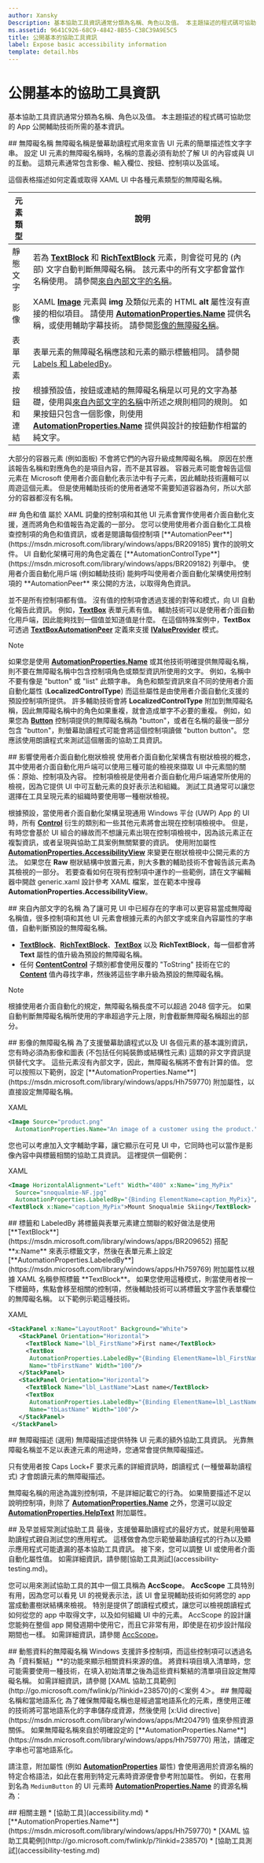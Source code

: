 ```yaml
---
author: Xansky
Description: 基本協助工具資訊通常分類為名稱、角色以及值。 本主題描述的程式碼可協助您的 app 公開輔助技術所需的基本資訊。
ms.assetid: 9641C926-68C9-4842-8B55-C38C39A9E5C5
title: 公開基本的協助工具資訊
label: Expose basic accessibility information
template: detail.hbs
---
```


# 公開基本的協助工具資訊  



基本協助工具資訊通常分類為名稱、角色以及值。 本主題描述的程式碼可協助您的 App 公開輔助技術所需的基本資訊。

<span id="accessible_name"/>
<span id="ACCESSIBLE_NAME"/>
## 無障礙名稱  
無障礙名稱是螢幕助讀程式用來宣告 UI 元素的簡單描述性文字字串。 設定 UI 元素的無障礙名稱時，名稱的意義必須有助於了解 UI 的內容或與 UI 的互動。 這類元素通常包含影像、輸入欄位、按鈕、控制項以及區域。

這個表格描述如何定義或取得 XAML UI 中各種元素類型的無障礙名稱。

| 元素類型      | 說明 |
|-------------------|-------------|
| 靜態文字       | 若為 [**TextBlock**](https://msdn.microsoft.com/library/windows/apps/BR209652) 和 [**RichTextBlock**](https://msdn.microsoft.com/library/windows/apps/BR227565) 元素，則會從可見的 (內部) 文字自動判斷無障礙名稱。 該元素中的所有文字都會當作名稱使用。 請參閱[來自內部文字的名稱](#name_from_inner_text)。 |
| 影像            | XAML [**Image**](https://msdn.microsoft.com/library/windows/apps/BR242752) 元素與 **img** 及類似元素的 HTML **alt** 屬性沒有直接的相似項目。 請使用 [**AutomationProperties.Name**](https://msdn.microsoft.com/library/windows/apps/Hh759770) 提供名稱，或使用輔助字幕技術。 請參閱[影像的無障礙名稱](#images)。 |
| 表單元素     | 表單元素的無障礙名稱應該和元素的顯示標籤相同。 請參閱 [Labels 和 LabeledBy](#labels)。 |
| 按鈕和連結 | 根據預設值，按鈕或連結的無障礙名稱是以可見的文字為基礎，使用與[來自內部文字的名稱](#name_from_inner_text)中所述之規則相同的規則。 如果按鈕只包含一個影像，則使用 [**AutomationProperties.Name**](https://msdn.microsoft.com/library/windows/apps/Hh759770) 提供與設計的按鈕動作相當的純文字。 |

大部分的容器元素 (例如面板) 不會將它們的內容升級成無障礙名稱。 原因在於應該報告名稱和對應角色的是項目內容，而不是其容器。 容器元素可能會報告這個元素在 Microsoft 使用者介面自動化表示法中有子元素，因此輔助技術邏輯可以周遊這個元素。 但是使用輔助技術的使用者通常不需要知道容器為何，所以大部分的容器都沒有名稱。

<span id="role_value"/>
<span id="ROLE_VALUE"/>
## 角色和值  
屬於 XAML 詞彙的控制項和其他 UI 元素會實作使用者介面自動化支援，進而將角色和值報告為定義的一部分。 您可以使用使用者介面自動化工具檢查控制項的角色和值資訊，或者是閱讀每個控制項 [**AutomationPeer**](https://msdn.microsoft.com/library/windows/apps/BR209185) 實作的說明文件。 UI 自動化架構可用的角色定義在 [**AutomationControlType**](https://msdn.microsoft.com/library/windows/apps/BR209182) 列舉中。 使用者介面自動化用戶端 (例如輔助技術) 能夠呼叫使用者介面自動化架構使用控制項的 **AutomationPeer** 來公開的方法，以取得角色資訊。

並不是所有控制項都有值。 沒有值的控制項會透過支援的對等和模式，向 UI 自動化報告此資訊。 例如，[**TextBox**](https://msdn.microsoft.com/library/windows/apps/BR209683) 表單元素有值。 輔助技術可以是使用者介面自動化用戶端，因此能夠找到一個值並知道值是什麼。 在這個特殊案例中，**TextBox** 可透過 [**TextBoxAutomationPeer**](https://msdn.microsoft.com/library/windows/apps/BR242550) 定義來支援 [**IValueProvider**](https://msdn.microsoft.com/library/windows/apps/BR242663) 模式。

> [!NOTE]
> 如果您是使用 [**AutomationProperties.Name**](https://msdn.microsoft.com/library/windows/apps/Hh759770) 或其他技術明確提供無障礙名稱，則不要在無障礙名稱中包含控制項角色或類型資訊所使用的文字。 例如，名稱中不要有像是 "button" 或 "list" 此類字串。 角色和類型資訊來自不同的使用者介面自動化屬性 (**LocalizedControlType**) 而這些屬性是由使用者介面自動化支援的預設控制項所提供。 許多輔助技術會將 **LocalizedControlType** 附加到無障礙名稱，因此無障礙名稱中的角色如果重複，就會造成單字不必要的重複。 例如，如果您為 [**Button**](https://msdn.microsoft.com/library/windows/apps/BR209265) 控制項提供的無障礙名稱為 "button"，或者在名稱的最後一部分包含 "button"，則螢幕助讀程式可能會將這個控制項讀做 "button button"。 您應該使用朗讀程式來測試這個層面的協助工具資訊。

<span id="Influencing_the_UI_Automation_tree_views"/>
<span id="influencing_the_ui_automation_tree_views"/>
<span id="INFLUENCING_THE_UI_AUTOMATION_TREE_VIEWS"/>
## 影響使用者介面自動化樹狀檢視  
使用者介面自動化架構含有樹狀檢視的概念，其中使用者介面自動化用戶端可以使用三種可能的檢視來擷取 UI 中元素間的關係：原始、控制項及內容。 控制項檢視是使用者介面自動化用戶端通常所使用的檢視，因為它提供 UI 中可互動元素的良好表示法和組織。 測試工具通常可以讓您選擇在工具呈現元素的組織時要使用哪一種樹狀檢視。

根據預設，當使用者介面自動化架構呈現通用 Windows 平台 (UWP) App 的 UI 時，所有 [**Control**](https://msdn.microsoft.com/library/windows/apps/BR209390) 衍生的類別和一些其他元素將會出現在控制項檢視中。 但是，有時您會基於 UI 組合的緣故而不想讓元素出現在控制項檢視中，因為該元素正在複製資訊，或者呈現與協助工具案例無關緊要的資訊。 使用附加屬性 [**AutomationProperties.AccessibilityView**](https://msdn.microsoft.com/library/windows/apps/Dn251788) 來變更在樹狀檢視中公開元素的方法。 如果您在 **Raw** 樹狀結構中放置元素，則大多數的輔助技術不會報告該元素為其檢視的一部分。 若要查看如何在現有控制項中運作的一些範例，請在文字編輯器中開啟 generic.xaml 設計參考 XAML 檔案，並在範本中搜尋 **AutomationProperties.AccessibilityView**。

<span id="name_from_inner_text"/>
<span id="NAME_FROM_INNER_TEXT"/>
## 來自內部文字的名稱  
為了讓可見 UI 中已經存在的字串可以更容易當成無障礙名稱值，很多控制項和其他 UI 元素會根據元素的內部文字或來自內容屬性的字串值，自動判斷預設的無障礙名稱。

* [
            **TextBlock**](https://msdn.microsoft.com/library/windows/apps/BR209652)、[**RichTextBlock**](https://msdn.microsoft.com/library/windows/apps/BR227565)、[**TextBox**](https://msdn.microsoft.com/library/windows/apps/BR209683) 以及 **RichTextBlock**，每一個都會將 **Text** 屬性的值升級為預設的無障礙名稱。
* 任何 [**ContentControl**](https://msdn.microsoft.com/library/windows/apps/BR209365) 子類別都會使用反覆的 "ToString" 技術在它的 [**Content**](https://msdn.microsoft.com/library/windows/apps/BR209365_content) 值內尋找字串，然後將這些字串升級為預設的無障礙名稱。

> [!NOTE]
> 根據使用者介面自動化的規定，無障礙名稱長度不可以超過 2048 個字元。 如果自動判斷無障礙名稱所使用的字串超過字元上限，則會截斷無障礙名稱超出的部分。

<span id="images"/>
<span id="IMAGES"/>
## 影像的無障礙名稱
為了支援螢幕助讀程式以及 UI 各個元素的基本識別資訊，您有時必須為影像和圖表 (不包括任何純裝飾或結構性元素) 這類的非文字資訊提供替代文字。 這些元素沒有內部文字，因此，無障礙名稱將不會有計算的值。 您可以按照以下範例，設定 [**AutomationProperties.Name**](https://msdn.microsoft.com/library/windows/apps/Hh759770) 附加屬性，以直接設定無障礙名稱。

XAML
```xml
<Image Source="product.png"
  AutomationProperties.Name="An image of a customer using the product."/>
```

您也可以考慮加入文字輔助字幕，讓它顯示在可見 UI 中，它同時也可以當作是影像內容中與標籤相關的協助工具資訊。 這裡提供一個範例：

XAML
```xml
<Image HorizontalAlignment="Left" Width="480" x:Name="img_MyPix"
  Source="snoqualmie-NF.jpg"
  AutomationProperties.LabeledBy="{Binding ElementName=caption_MyPix}"/>
<TextBlock x:Name="caption_MyPix">Mount Snoqualmie Skiing</TextBlock>
```

<span id="labels"/>
<span id="LABELS"/>
## 標籤和 LabeledBy  
將標籤與表單元素建立關聯的較好做法是使用 [**TextBlock**](https://msdn.microsoft.com/library/windows/apps/BR209652) 搭配 **x:Name** 來表示標籤文字，然後在表單元素上設定 [**AutomationProperties.LabeledBy**](https://msdn.microsoft.com/library/windows/apps/Hh759769) 附加屬性以根據 XAML 名稱參照標籤 **TextBlock**。 如果您使用這種模式，則當使用者按一下標籤時，焦點會移至相關的控制項，然後輔助技術可以將標籤文字當作表單欄位的無障礙名稱。 以下範例示範這種技術。

XAML
```xml
<StackPanel x:Name="LayoutRoot" Background="White">
   <StackPanel Orientation="Horizontal">
     <TextBlock Name="lbl_FirstName">First name</TextBlock>
     <TextBox
      AutomationProperties.LabeledBy="{Binding ElementName=lbl_FirstName}"
      Name="tbFirstName" Width="100"/>
   </StackPanel>
   <StackPanel Orientation="Horizontal">
     <TextBlock Name="lbl_LastName">Last name</TextBlock>
     <TextBox
      AutomationProperties.LabeledBy="{Binding ElementName=lbl_LastName}"
      Name="tbLastName" Width="100"/>
   </StackPanel>
 </StackPanel>
```

<span id="accessible_description"/>
<span id="ACCESSIBLE_DESCRIPTION"/>
## 無障礙描述 (選用)  
無障礙描述提供特殊 UI 元素的額外協助工具資訊。 光靠無障礙名稱並不足以表達元素的用途時，您通常會提供無障礙描述。

只有使用者按 Caps Lock+F 要求元素的詳細資訊時，朗讀程式 (一種螢幕助讀程式) 才會朗讀元素的無障礙描述。

無障礙名稱的用途為識別控制項，不是詳細記載它的行為。 如果簡要描述不足以說明控制項，則除了 [**AutomationProperties.Name**](https://msdn.microsoft.com/library/windows/apps/Hh759770) 之外，您還可以設定 [**AutomationProperties.HelpText**](https://msdn.microsoft.com/library/windows/apps/Hh759765) 附加屬性。

<span id="Testing_accessibility_early_and_often"/>
<span id="testing_accessibility_early_and_often"/>
<span id="TESTING_ACCESSIBILITY_EARLY_AND_OFTEN"/>
## 及早並經常測試協助工具  
最後，支援螢幕助讀程式的最好方式，就是利用螢幕助讀程式親自測試您的應用程式。 這樣做會為您示範螢幕助讀程式的行為以及顯示應用程式可能遺漏的基本協助工具資訊。 接下來，您可以調整 UI 或使用者介面自動化屬性值。 如需詳細資訊，請參閱[協助工具測試](accessibility-testing.md)。

您可以用來測試協助工具的其中一個工具稱為 **AccScope**。 **AccScope** 工具特別有用，因為您可以看見 UI 的視覺表示法，該 UI 會呈現輔助技術如何將您的 app 當成動畫樹狀結構來檢視。 特別是提供了朗讀程式模式，讓您可以檢視朗讀程式如何從您的 app 中取得文字，以及如何組織 UI 中的元素。 AccScope 的設計讓您能夠在整個 app 開發週期中使用它，而且它非常有用，即使是在初步設計階段期間也一樣。 如需詳細資訊，請參閱 [AccScope](https://msdn.microsoft.com/library/windows/desktop/Dn433239)。

<span id="Accessible_names_from_dynamic_data"/>
<span id="accessible_names_from_dynamic_data"/>
<span id="ACCESSIBLE_NAMES_FROM_DYNAMIC_DATA"/>
## 動態資料的無障礙名稱  
Windows 支援許多控制項，而這些控制項可以透過名為「資料繫結」**的功能來顯示相關資料來源的值。 將資料項目填入清單時，您可能需要使用一種技術，在填入初始清單之後為這些資料繫結的清單項目設定無障礙名稱。 如需詳細資訊，請參閱 [XAML 協助工具範例](http://go.microsoft.com/fwlink/p/?linkid=238570)的＜案例 4＞。

<span id="Accessible_names_and_localization"/>
<span id="accessible_names_and_localization"/>
<span id="ACCESSIBLE_NAMES_AND_LOCALIZATION"/>
## 無障礙名稱和當地語系化  
為了確保無障礙名稱也是經過當地語系化的元素，應使用正確的技術將可當地語系化的字串儲存成資源，然後使用 [x:Uid directive](https://msdn.microsoft.com/library/windows/apps/Mt204791) 值來參照資源關係。 如果無障礙名稱來自於明確設定的 [**AutomationProperties.Name**](https://msdn.microsoft.com/library/windows/apps/Hh759770) 用法，請確定字串也可當地語系化。

請注意，附加屬性 (例如 [**AutomationProperties**](https://msdn.microsoft.com/library/windows/apps/BR209081) 屬性) 會使用適用於資源名稱的特定合格語法，如此在套用到特定元素時資源便會參考附加屬性。 例如，在套用到名為 `MediumButton` 的 UI 元素時 [**AutomationProperties.Name**](https://msdn.microsoft.com/library/windows/apps/Hh759770) 的資源名稱為：

<span id="related_topics"/>
## 相關主題  
* [協助工具](accessibility.md)
* [**AutomationProperties.Name**](https://msdn.microsoft.com/library/windows/apps/Hh759770)
* [XAML 協助工具範例](http://go.microsoft.com/fwlink/p/?linkid=238570)
* [協助工具測試](accessibility-testing.md)


<!--HONumber=May16_HO2-->


